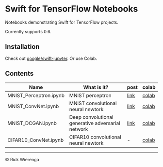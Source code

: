 # Swift for TensorFlow Notebooks

Notebooks demonstrating Swift for TensorFlow projects.

Currently supports 0.6.

## Installation

Check out [google/swift-jupyter](https://github.com/google/swift-jupyter). Or use Colab.

## Contents

Name | What is it? | post | colab
---|---|---|---
MNIST\_Perceptron.ipynb | MNIST perceptron | [link](https://rickwierenga.com/blog/s4tf/s4tf-mnist.html) | [colab](https://colab.research.google.com/github/rickwierenga/s4tf-notebooks/blob/master/notebooks/MNIST_Perceptron.ipynb)
MNIST\_ConvNet.ipynb | MNIST convolutional neural newtork | [link](https://rickwierenga.com/blog/s4tf/s4tf-mnist.html) | [colab](https://colab.research.google.com/github/rickwierenga/s4tf-notebooks/blob/master/notebooks/MNIST_ConvNet.ipynb)
MNIST\_DCGAN.ipynb | Deep convolutional generative adversarial network | [link](https://rickwierenga.com/blog/s4tf/s4tf-gan.html) | [colab](https://colab.research.google.com/github/rickwierenga/s4tf-notebooks/blob/master/notebooks/MNIST_DCGAN.ipynb)
CIFAR10\_ConvNet.ipynb | CIFAR10 convolutional neural newtork | - | [colab](https://colab.research.google.com/github/rickwierenga/s4tf-notebooks/blob/master/notebooks/CIFAR10_ConvNet.ipynb)

---
&copy; Rick Wierenga
